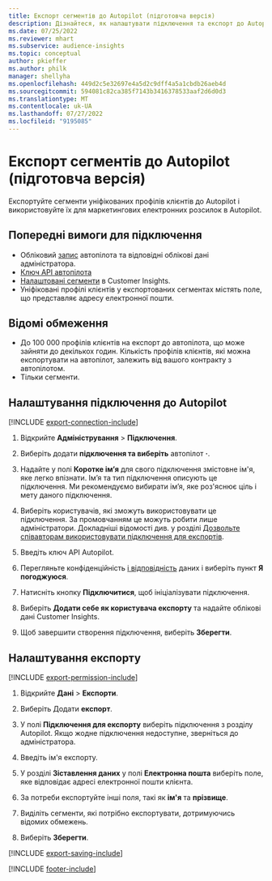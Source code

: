 ```yaml
---
title: Експорт сегментів до Autopilot (підготовча версія)
description: Дізнайтеся, як налаштувати підключення та експорт до Autopilot.
ms.date: 07/25/2022
ms.reviewer: mhart
ms.subservice: audience-insights
ms.topic: conceptual
author: pkieffer
ms.author: philk
manager: shellyha
ms.openlocfilehash: 449d2c5e32697e4a5d2c9dff4a5a1cbdb26aeb4d
ms.sourcegitcommit: 594081c82ca385f7143b3416378533aaf2d6d0d3
ms.translationtype: MT
ms.contentlocale: uk-UA
ms.lasthandoff: 07/27/2022
ms.locfileid: "9195085"
---
```

# <a name="export-segments-to-autopilot-preview"></a>Експорт сегментів до Autopilot (підготовча версія)

Експортуйте сегменти уніфікованих профілів клієнтів до Autopilot і використовуйте їх для маркетингових електронних розсилок в Autopilot.

## <a name="prerequisites-for-a-connection"></a>Попередні вимоги для підключення

- Обліковий [запис](https://www.autopilothq.com/) автопілота та відповідні облікові дані адміністратора.
- [Ключ API автопілота](https://autopilot.docs.apiary.io/#)
- [Налаштовані сегменти](segments.md) в Customer Insights.
- Уніфіковані профілі клієнтів у експортованих сегментах містять поле, що представляє адресу електронної пошти.

## <a name="known-limitations"></a>Відомі обмеження

- До 100 000 профілів клієнтів на експорт до автопілота, що може зайняти до декількох годин. Кількість профілів клієнтів, які можна експортувати на автопілот, залежить від вашого контракту з автопілотом.
- Тільки сегменти.

## <a name="set-up-connection-to-autopilot"></a>Налаштування підключення до Autopilot

[!INCLUDE [export-connection-include](includes/export-connection-admn.md)]

1. Відкрийте **Адміністрування** > **Підключення**.

1. Виберіть додати **підключення та виберіть** автопілот **·**.

1. Надайте у полі **Коротке ім’я** для свого підключення змістовне ім'я, яке легко впізнати. Ім’я та тип підключення описують це підключення. Ми рекомендуємо вибирати ім’я, яке роз'яснює ціль і мету даного підключення.

1. Виберіть користувачів, які зможуть використовувати це підключення. За промовчанням це можуть робити лише адміністратори. Докладніші відомості див. у розділі [Дозвольте співавторам використовувати підключення для експортів](connections.md#allow-contributors-to-use-a-connection-for-exports).

1. Введіть ключ API Autopilot.

1. Перегляньте конфіденційність [і відповідність](connections.md#data-privacy-and-compliance) даних і виберіть пункт **Я погоджуюся**.

1. Натисніть кнопку **Підключитися**, щоб ініціалізувати підключення.

1. Виберіть **Додати себе як користувача експорту** та надайте облікові дані Customer Insights.

1. Щоб завершити створення підключення, виберіть **Зберегти**.

## <a name="configure-an-export"></a>Налаштування експорту

[!INCLUDE [export-permission-include](includes/export-permission.md)]

1. Відкрийте **Дані** > **Експорти**.

1. Виберіть Додати **експорт**.

1. У полі **Підключення для експорту** виберіть підключення з розділу Autopilot. Якщо жодне підключення недоступне, зверніться до адміністратора.

1. Введіть ім'я експорту.

1. У розділі **Зіставлення даних** у полі **Електронна пошта** виберіть поле, яке відповідає адресі електронної пошти клієнта.

1. За потреби експортуйте інші поля, такі як **ім'я** та **прізвище**.

1. Виділіть сегменти, які потрібно експортувати, дотримуючись відомих обмежень.

1. Виберіть **Зберегти**.

[!INCLUDE [export-saving-include](includes/export-saving.md)]

[!INCLUDE [footer-include](includes/footer-banner.md)]
